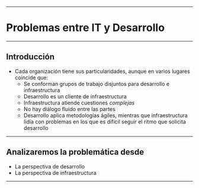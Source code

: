 ***
# Problemas entre IT y Desarrollo
---
## Introducción

* Cada organización tiene sus particularidades, aunque en varios
  lugares coincide que:
  * Se conforman grupos de trabajo disjuntos para desarrollo e infraestructura
  * Desarrollo es un cliente de infraestructura
  * Infraestructura atiende cuestiones *complejas*
  * No hay diálogo fluido entre las partes
  * Desarrollo aplica metodologías ágiles, mientras que infraestructura lidia
    con problemas en los que es difícil seguir el ritmo que solicita desarrollo
---
## Analizaremos la problemática desde

* La perspectiva de desarrollo
* La perspectiva de infraestructura
***

